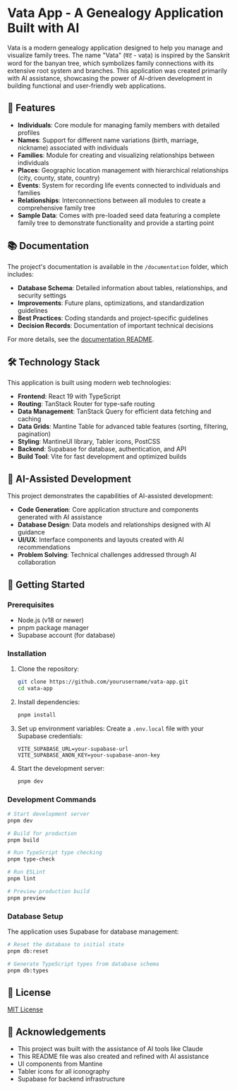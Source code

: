 # Vata App - A Genealogy Application Built with AI

Vata is a modern genealogy application designed to help you manage and visualize family trees. The name "Vata" (वट - vaṭa) is inspired by the Sanskrit word for the banyan tree, which symbolizes family connections with its extensive root system and branches. This application was created primarily with AI assistance, showcasing the power of AI-driven development in building functional and user-friendly web applications.

## 🌟 Features

- **Individuals**: Core module for managing family members with detailed profiles
- **Names**: Support for different name variations (birth, marriage, nickname) associated with individuals
- **Families**: Module for creating and visualizing relationships between individuals
- **Places**: Geographic location management with hierarchical relationships (city, county, state, country)
- **Events**: System for recording life events connected to individuals and families
- **Relationships**: Interconnections between all modules to create a comprehensive family tree
- **Sample Data**: Comes with pre-loaded seed data featuring a complete family tree to demonstrate functionality and provide a starting point

## 📚 Documentation

The project's documentation is available in the `/documentation` folder, which includes:

- **Database Schema**: Detailed information about tables, relationships, and security settings
- **Improvements**: Future plans, optimizations, and standardization guidelines
- **Best Practices**: Coding standards and project-specific guidelines
- **Decision Records**: Documentation of important technical decisions

For more details, see the [documentation README](/documentation/README.md).

## 🛠️ Technology Stack

This application is built using modern web technologies:

- **Frontend**: React 19 with TypeScript
- **Routing**: TanStack Router for type-safe routing
- **Data Management**: TanStack Query for efficient data fetching and caching
- **Data Grids**: Mantine Table for advanced table features (sorting, filtering, pagination)
- **Styling**: MantineUI library, Tabler icons, PostCSS
- **Backend**: Supabase for database, authentication, and API
- **Build Tool**: Vite for fast development and optimized builds

## 🤖 AI-Assisted Development

This project demonstrates the capabilities of AI-assisted development:

- **Code Generation**: Core application structure and components generated with AI assistance
- **Database Design**: Data models and relationships designed with AI guidance
- **UI/UX**: Interface components and layouts created with AI recommendations
- **Problem Solving**: Technical challenges addressed through AI collaboration

## 🚀 Getting Started

### Prerequisites

- Node.js (v18 or newer)
- pnpm package manager
- Supabase account (for database)

### Installation

1. Clone the repository:

   ```bash
   git clone https://github.com/yourusername/vata-app.git
   cd vata-app
   ```

2. Install dependencies:

   ```bash
   pnpm install
   ```

3. Set up environment variables:
   Create a `.env.local` file with your Supabase credentials:

   ```
   VITE_SUPABASE_URL=your-supabase-url
   VITE_SUPABASE_ANON_KEY=your-supabase-anon-key
   ```

4. Start the development server:
   ```bash
   pnpm dev
   ```

### Development Commands

```bash
# Start development server
pnpm dev

# Build for production
pnpm build

# Run TypeScript type checking
pnpm type-check

# Run ESLint
pnpm lint

# Preview production build
pnpm preview
```

### Database Setup

The application uses Supabase for database management:

```bash
# Reset the database to initial state
pnpm db:reset

# Generate TypeScript types from database schema
pnpm db:types
```

## 📝 License

[MIT License](LICENSE)

## 🙏 Acknowledgements

- This project was built with the assistance of AI tools like Claude
- This README file was also created and refined with AI assistance
- UI components from Mantine
- Tabler icons for all iconography
- Supabase for backend infrastructure
